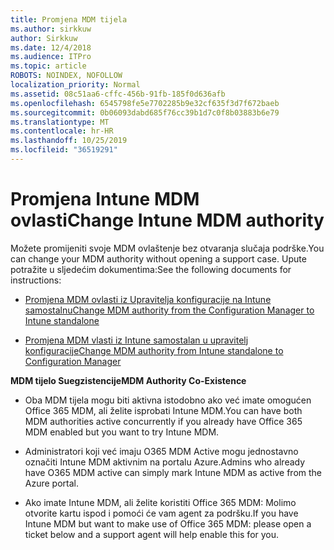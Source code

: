 ```yaml
---
title: Promjena MDM tijela
ms.author: sirkkuw
author: Sirkkuw
ms.date: 12/4/2018
ms.audience: ITPro
ms.topic: article
ROBOTS: NOINDEX, NOFOLLOW
localization_priority: Normal
ms.assetid: 08c51aa6-cffc-456b-91fb-185f0d636afb
ms.openlocfilehash: 6545798fe5e7702285b9e32cf635f3d7f672baeb
ms.sourcegitcommit: 0b06093dabd685f76cc39b1d7c0f8b03883b6e79
ms.translationtype: MT
ms.contentlocale: hr-HR
ms.lasthandoff: 10/25/2019
ms.locfileid: "36519291"
---
```

# <a name="change-intune-mdm-authority"></a><span data-ttu-id="31323-102">Promjena Intune MDM ovlasti</span><span class="sxs-lookup"><span data-stu-id="31323-102">Change Intune MDM authority</span></span>

<span data-ttu-id="31323-103">Možete promijeniti svoje MDM ovlaštenje bez otvaranja slučaja podrške.</span><span class="sxs-lookup"><span data-stu-id="31323-103">You can change your MDM authority without opening a support case.</span></span> <span data-ttu-id="31323-104">Upute potražite u sljedećim dokumentima:</span><span class="sxs-lookup"><span data-stu-id="31323-104">See the following documents for instructions:</span></span>
  
- [<span data-ttu-id="31323-105">Promjena MDM ovlasti iz Upravitelja konfiguracije na Intune samostalnu</span><span class="sxs-lookup"><span data-stu-id="31323-105">Change MDM authority from the Configuration Manager to Intune standalone</span></span>](https://docs.microsoft.com/sccm/mdm/deploy-use/migrate-change-mdm-authority)
    
- [<span data-ttu-id="31323-106">Promjena MDM vlasti iz Intune samostalan u upravitelj konfiguracije</span><span class="sxs-lookup"><span data-stu-id="31323-106">Change MDM authority from Intune standalone to Configuration Manager</span></span>](https://docs.microsoft.com/sccm/mdm/deploy-use/change-mdm-authority)
    
 <span data-ttu-id="31323-107">**MDM tijelo Suegzistencije**</span><span class="sxs-lookup"><span data-stu-id="31323-107">**MDM Authority Co-Existence**</span></span>
  
- <span data-ttu-id="31323-108">Oba MDM tijela mogu biti aktivna istodobno ako već imate omogućen Office 365 MDM, ali želite isprobati Intune MDM.</span><span class="sxs-lookup"><span data-stu-id="31323-108">You can have both MDM authorities active concurrently if you already have Office 365 MDM enabled but you want to try Intune MDM.</span></span>
    
- <span data-ttu-id="31323-109">Administratori koji već imaju O365 MDM Active mogu jednostavno označiti Intune MDM aktivnim na portalu Azure.</span><span class="sxs-lookup"><span data-stu-id="31323-109">Admins who already have O365 MDM active can simply mark Intune MDM as active from the Azure portal.</span></span>
    
- <span data-ttu-id="31323-110">Ako imate Intune MDM, ali želite koristiti Office 365 MDM: Molimo otvorite kartu ispod i pomoći će vam agent za podršku.</span><span class="sxs-lookup"><span data-stu-id="31323-110">If you have Intune MDM but want to make use of Office 365 MDM: please open a ticket below and a support agent will help enable this for you.</span></span>
    

